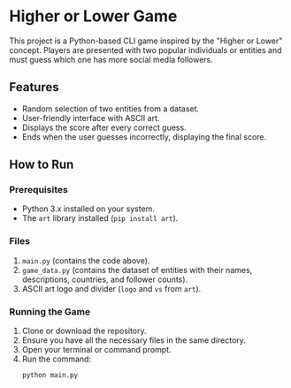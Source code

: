 # Higher or Lower Game

This project is a Python-based CLI game inspired by the "Higher or Lower" concept. Players are presented with two popular individuals or entities and must guess which one has more social media followers.

## Features

- Random selection of two entities from a dataset.
- User-friendly interface with ASCII art.
- Displays the score after every correct guess.
- Ends when the user guesses incorrectly, displaying the final score.

## How to Run

### Prerequisites
- Python 3.x installed on your system.
- The `art` library installed (`pip install art`).

### Files
1. `main.py` (contains the code above).
2. `game_data.py` (contains the dataset of entities with their names, descriptions, countries, and follower counts).
3. ASCII art logo and divider (`logo` and `vs` from `art`).

### Running the Game
1. Clone or download the repository.
2. Ensure you have all the necessary files in the same directory.
3. Open your terminal or command prompt.
4. Run the command:
   ```bash
   python main.py
